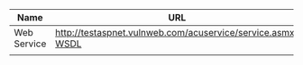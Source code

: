 | Name | URL | Memo |
|-|-|-|
| Web Service | http://testaspnet.vulnweb.com/acuservice/service.asmx?WSDL | |
| | | |
